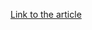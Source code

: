 [Link to the article](https://thehackernews.com/2025/10/oracle-ebs-under-fire-as-cl0p-exploits.html)

